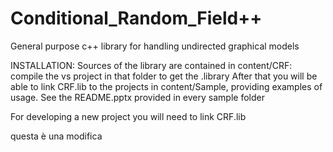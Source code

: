 # Conditional_Random_Field++
General purpose c++ library for handling undirected graphical models

INSTALLATION:
Sources of the library are contained in content/CRF: compile the vs project in that folder to get the .library
After that you will be able to link CRF.lib to the projects in content/Sample, providing examples of usage.
See the README.pptx provided in every sample folder

For developing a new project you will need to link CRF.lib

questa è una modifica